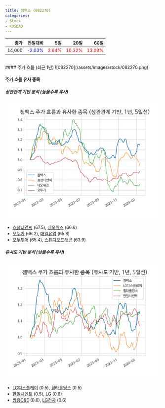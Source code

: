 ```yaml
---
title: 젬백스 (082270)
categories:
- Stock
- KOSDAQ
---
```


|종가|전일대비|5일|20일|60일|
|---:|-------:|--:|---:|---:|
|14,000|<span style="color: blue">-2.03%</span>|<span style="color: red">2.64%</span>|<span style="color: red">10.32%</span>|<span style="color: red">13.09%</span>|

<!-- more -->
<br>
#### 주가 흐름 (최근 1년)
![082270](/assets/images/stock/082270.png)


#### 주가 흐름 유사 종목


##### 상관관계 기반 분석 (높을수록 유사)
![082270](/assets/images/stock/082270_corr.png)
- [효성티앤씨](/298020/) (67.5), [네오위즈](/095660/) (66.6)
- [오뚜기](/007310/) (66.2), [매일유업](/267980/) (65.8)
- [모두투어](/080160/) (65.4), [스튜디오드래곤](/253450/) (63.9)


##### 유사도 기반 분석 (낮을수록 유사)	
![082270](/assets/images/stock/082270_sim.png)
- [LG디스플레이](/034220/) (0.5), [휠라홀딩스](/081660/) (0.5)
- [한일시멘트](/300720/) (0.5), [LG](/003550/) (0.6)
- [쌍용C&E](/003410/) (0.6), [LG전자](/066570/) (0.6)